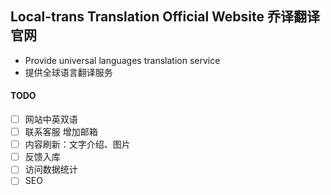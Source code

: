 ## Local-trans Translation Official Website 乔译翻译官网
- Provide universal languages translation service
- 提供全球语言翻译服务


#### TODO
- [ ] 网站中英双语
- [ ] 联系客服 增加邮箱
- [ ] 内容刷新：文字介绍、图片
- [ ] 反馈入库
- [ ] 访问数据统计
- [ ] SEO
